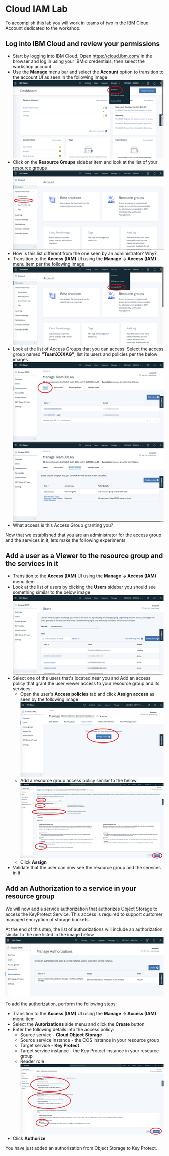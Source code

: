 # Cloud IAM Lab

To accomplish this lab you will work in teams of two in the IBM Cloud Account dedicated to the workshop. 

## Log into IBM Cloud and review your permissions 

- Start by logging into IBM Cloud. Open <https://cloud.ibm.com/> in the browser and log in     using your IBMid credentials, then select the workshop account.
- Use the **Manage** menu bar and select the **Account** option to transition to the account UI as seen in  the following image ![manage-acount-menu](manage-acount-menu.png)
- Click on the **Resource Groups** sidebar item and look at the list of your resource groups
  ![account-resource-groups](account-resource-groups.png)
- How is this list different from the one seen by an administrator? Why?
- Transition to the **Access (IAM)** UI using the **Manage -> Access (IAM)** menu item per the 
  following image ![manage-access](manage-access.png)
- Look at the list of Access Groups that you can access. Select the access group named 
  **"TeamXXXAG"**, list its users and policies per the below images
    ![team001ag-users](team001ag-users.png)
    ![team001ag-policies](team001ag-policies.png)
- What access is this Access Group granting you?


Now that we established that you are an administrator for the access group and the services in it, lets make the following experiments

## Add a user as a Viewer to the resource group and the services in it

- Transition to the **Access (IAM)** UI using the **Manage -> Access (IAM)** menu item
- Look at the list of users by clicking the **Users** sidebar  you should see something similar to the below image ![users-list](users-list.png)
- Select one of the users that's located near you and Add an access policy that grant the 
  user viewer access to your resource group and its services:
    - Open the user's **Access policies** tab and click **Assign access** as seen by the 
      following image ![assign-access](assign-access.png)
    - Add a resource group access policy similar to the below ![access-policy](access-policy.png)
    - Click **Assign**
- Validate that the user can now see the resource group and the services in it 

## Add an Authorization to a service in your resource group

We will now add a service authorization that authorizes Object Storage to access the KeyProtect Service. This access is required to support customer managed encryption of storage buckets.

At the end of this step, the list of authorizations will include an authorization similar to the one listed in the image below ![autorizations-screen](autorizations-screen.png)

To add the authorization, perform the following steps:

- Transition to the **Access (IAM)** UI using the **Manage -> Access (IAM)** menu item
- Select the **Autorizations** side menu and click the **Create** button
- Enter the following details into the access policy:
    - Source service - **Cloud Object Storage**
    - Source service instance - the COS instance in your resource group
    - Target service - **Key Protect** 
    - Target service instance - the Key Protect instance in your resource group
    - Reader role
![autorizations-cos-kps](autorizations-cos-kps.png)
- Click **Authorize** 

You have just added an authorization from Object Storage to Key Protect. 
